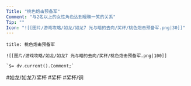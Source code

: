 ```yaml
---
Title: "桃色炮击预备军"
Comment: "与2名以上的女性角色达到暧昧一笑的关系"
Tip: ""
Icon: "![[图片/游戏攻略/如龙/如龙7 光与暗的去向/奖杯/桃色炮击预备军.png|30]]"
---
```

```ad-common-bronze-trophy
title: 桃色炮击预备军

![[图片/游戏攻略/如龙/如龙7 光与暗的去向/奖杯/桃色炮击预备军.png|100]]

`$= dv.current().Comment;`

```

#如龙/如龙7/奖杯 #奖杯 #奖杯/铜
